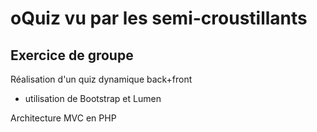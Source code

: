 # oQuiz vu par les semi-croustillants

## Exercice de groupe 

Réalisation d'un quiz dynamique back+front 

- utilisation de Bootstrap et Lumen

Architecture MVC en PHP

